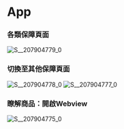# App

### 各類保障頁面
![S__207904779_0](https://github.com/user-attachments/assets/56f07183-e68c-463b-a33b-48160304b1ae)

### 切換至其他保障頁面
![S__207904778_0](https://github.com/user-attachments/assets/d00126e3-8029-4066-9e1c-185bd998dd09)
![S__207904777_0](https://github.com/user-attachments/assets/dbd4cb29-00c9-415f-9a1a-608c23eaffbc)

### 瞭解商品：開啟Webview
![S__207904775_0](https://github.com/user-attachments/assets/cc100725-667b-427c-afb6-79ee05b00bad)
